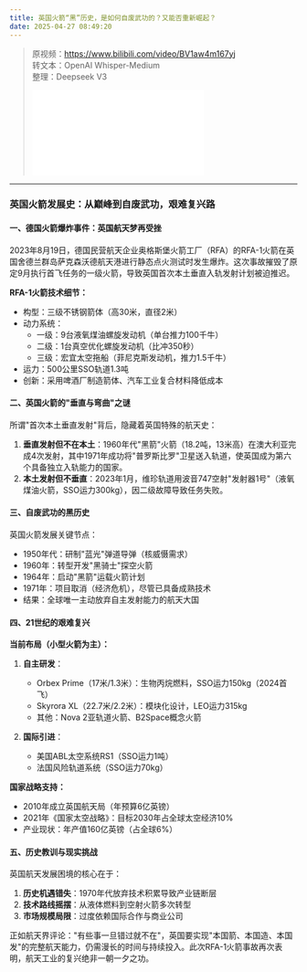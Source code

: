 ```yaml
---
title: 英国火箭“黑”历史，是如何自废武功的？又能否重新崛起？
date: 2025-04-27 08:49:20
---
```


> 原视频：https://www.bilibili.com/video/BV1aw4m167yj<br>转文本：OpenAI Whisper-Medium<br>整理：Deepseek V3
>
> <iframe src="//player.bilibili.com/player.html?bvid=BV1aw4m167yj&autoplay=0" scrolling="no" border="0" frameborder="no" framespacing="0" allowfullscreen="true"></iframe>

---

### 英国火箭发展史：从巅峰到自废武功，艰难复兴路

#### 一、德国火箭爆炸事件：英国航天梦再受挫
2023年8月19日，德国民营航天企业奥格斯堡火箭工厂（RFA）的RFA-1火箭在英国舍德兰群岛萨克森沃德航天港进行静态点火测试时发生爆炸。这次事故摧毁了原定9月执行首飞任务的一级火箭，导致英国首次本土垂直入轨发射计划被迫推迟。

**RFA-1火箭技术细节：**
- 构型：三级不锈钢箭体（高30米，直径2米）
- 动力系统：
  - 一级：9台液氧煤油螺旋发动机（单台推力100千牛）
  - 二级：1台真空优化螺旋发动机（比冲350秒）
  - 三级：宏宜太空拖船（菲尼克斯发动机，推力1.5千牛）
- 运力：500公里SSO轨道1.3吨
- 创新：采用啤酒厂制造箭体、汽车工业复合材料降低成本

#### 二、英国火箭的"垂直与弯曲"之谜
所谓"首次本土垂直发射"背后，隐藏着英国特殊的航天史：
1. **垂直发射但不在本土**：1960年代"黑箭"火箭（18.2吨，13米高）在澳大利亚完成4次发射，其中1971年成功将"普罗斯比罗"卫星送入轨道，使英国成为第六个具备独立入轨能力的国家。
2. **本土发射但不垂直**：2023年1月，维珍轨道用波音747空射"发射器1号"（液氧煤油火箭，SSO运力300kg），因二级故障导致任务失败。

#### 三、自废武功的黑历史
英国火箭发展关键节点：
- 1950年代：研制"蓝光"弹道导弹（核威慑需求）
- 1960年：转型开发"黑骑士"探空火箭
- 1964年：启动"黑箭"运载火箭计划
- 1971年：项目取消（经济危机），尽管已具备成熟技术
- 结果：全球唯一主动放弃自主发射能力的航天大国

#### 四、21世纪的艰难复兴
**当前布局（小型火箭为主）：**
1. **自主研发**：
   - Orbex Prime（17米/1.3米）：生物丙烷燃料，SSO运力150kg（2024首飞）
   - Skyrora XL（22.7米/2.2米）：模块化设计，LEO运力315kg
   - 其他：Nova 2亚轨道火箭、B2Space概念火箭

2. **国际引进**：
   - 美国ABL太空系统RS1（SSO运力1吨）
   - 法国风险轨道系统（SSO运力70kg）

**国家战略支持：**
- 2010年成立英国航天局（年预算6亿英镑）
- 2021年《国家太空战略》：目标2030年占全球太空经济10%
- 产业现状：年产值160亿英镑（占全球6%）

#### 五、历史教训与现实挑战
英国航天发展困境的核心在于：
1. **历史机遇错失**：1970年代放弃技术积累导致产业链断层
2. **技术路线摇摆**：从液体燃料到空射火箭多次转型
3. **市场规模局限**：过度依赖国际合作与商业公司

正如航天界评论："有些事一旦错过就不在"，英国要实现"本国箭、本国造、本国发"的完整航天能力，仍需漫长的时间与持续投入。此次RFA-1火箭事故再次表明，航天工业的复兴绝非一朝一夕之功。